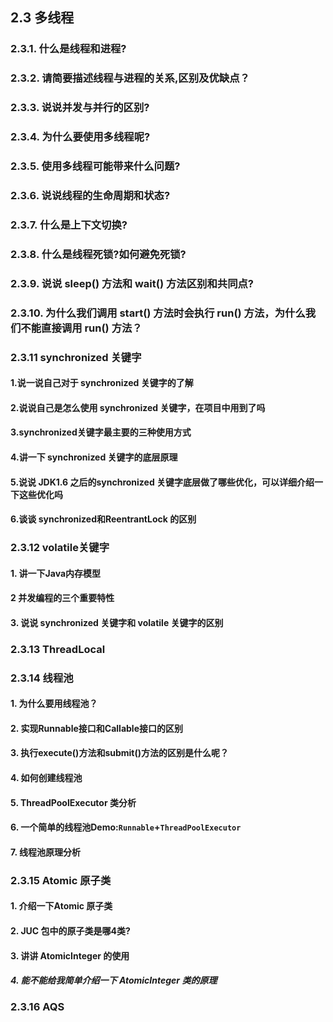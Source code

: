 

## 2.3 多线程



### 2.3.1. 什么是线程和进程?

### 2.3.2. 请简要描述线程与进程的关系,区别及优缺点？

### 2.3.3. 说说并发与并行的区别?

### 2.3.4. 为什么要使用多线程呢?

### 2.3.5. 使用多线程可能带来什么问题?

### 2.3.6. 说说线程的生命周期和状态?

### 2.3.7. 什么是上下文切换?

### 2.3.8. 什么是线程死锁?如何避免死锁?

### 2.3.9. 说说 sleep() 方法和 wait() 方法区别和共同点?

### 2.3.10. 为什么我们调用 start() 方法时会执行 run() 方法，为什么我们不能直接调用 run() 方法？

### 2.3.11 synchronized 关键字

#### 1.说一说自己对于 synchronized 关键字的了解

#### 2.说说自己是怎么使用 synchronized 关键字，在项目中用到了吗

#### 3.synchronized关键字最主要的三种使用方式

#### 4.讲一下 synchronized 关键字的底层原理

#### 5.说说 JDK1.6 之后的synchronized 关键字底层做了哪些优化，可以详细介绍一下这些优化吗

####  6.谈谈 synchronized和ReentrantLock 的区别

### 2.3.12  volatile关键字

#### 1. 讲一下Java内存模型

#### 2 并发编程的三个重要特性

#### 3. 说说 synchronized 关键字和 volatile 关键字的区别

### 2.3.13 ThreadLocal

### 2.3.14 线程池

#### 1. 为什么要用线程池？

#### 2. 实现Runnable接口和Callable接口的区别

#### 3. 执行execute()方法和submit()方法的区别是什么呢？

#### 4. 如何创建线程池

#### 5. ThreadPoolExecutor 类分析

#### 6. 一个简单的线程池Demo:`Runnable`+`ThreadPoolExecutor`

#### 7. 线程池原理分析

### 2.3.15 Atomic 原子类

#### 1. 介绍一下Atomic 原子类

#### 2. JUC 包中的原子类是哪4类?


#### 3. 讲讲 AtomicInteger 的使用

##### 4. 能不能给我简单介绍一下 AtomicInteger 类的原理

### 2.3.16 AQS


